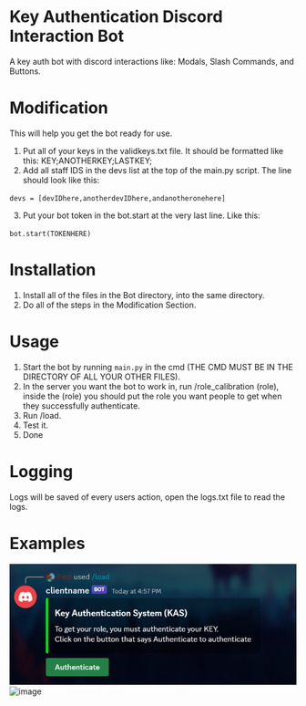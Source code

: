 # Key Authentication Discord Interaction Bot
A key auth bot with discord interactions like: Modals, Slash Commands, and Buttons.

# Modification
This will help you get the bot ready for use.
1. Put all of your keys in the validkeys.txt file. It should be formatted like this: KEY;ANOTHERKEY;LASTKEY;
2. Add all staff IDS in the devs list at the top of the main.py script. The line should look like this:
   
`devs = [devIDhere,anotherdevIDhere,andanotheronehere]`

3. Put your bot token in the bot.start at the very last line. Like this:

`bot.start(TOKENHERE)`

# Installation
1. Install all of the files in the Bot directory, into the same directory.
2. Do all of the steps in the Modification Section.


# Usage
1. Start the bot by running `main.py` in the cmd (THE CMD MUST BE IN THE DIRECTORY OF ALL YOUR OTHER FILES).
2. In the server you want the bot to work in, run /role_calibration (role),  inside the (role) you should put the role you want people to get when they successfully authenticate.
3. Run /load.
4. Test it.
5. Done

# Logging
Logs will be saved of every users action, open the logs.txt file to read the logs.


# Examples
![example](https://raw.githubusercontent.com/fin-github/keyauth/main/Screenshot%202023-11-22%20175427.png)
![image](https://github.com/fin-github/keyauth/assets/70870542/1995939b-ce3d-4f0b-9b1c-d58383696d26)


